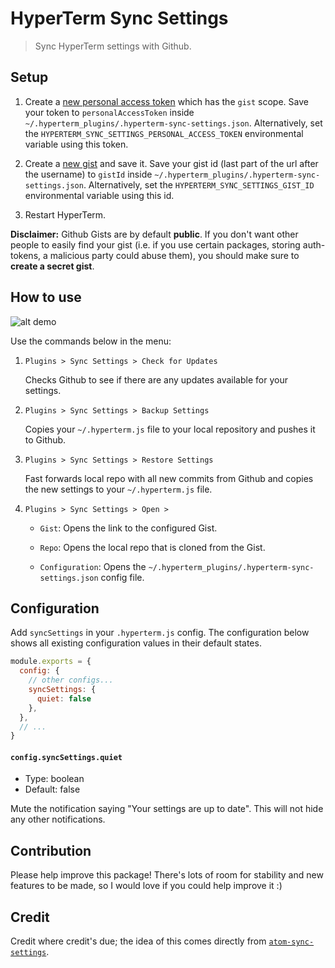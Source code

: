 # HyperTerm Sync Settings

> Sync HyperTerm settings with Github.

## Setup

1.  Create a [new personal access token](https://github.com/settings/tokens/new)
    which has the `gist` scope. Save your token to `personalAccessToken` inside
    `~/.hyperterm_plugins/.hyperterm-sync-settings.json`. Alternatively, set the
    `HYPERTERM_SYNC_SETTINGS_PERSONAL_ACCESS_TOKEN` environmental variable using
    this token.

2.  Create a [new gist](https://gist.github.com/) and save it. Save your gist id
    (last part of the url after the username) to `gistId` inside
    `~/.hyperterm_plugins/.hyperterm-sync-settings.json`. Alternatively, set the
    `HYPERTERM_SYNC_SETTINGS_GIST_ID` environmental variable using this id.

3.  Restart HyperTerm.

**Disclaimer:** Github Gists are by default **public**. If you don't want other
people to easily find your gist (i.e. if you use certain packages, storing
auth-tokens, a malicious party could abuse them), you should make sure to
**create a secret gist**.

## How to use

![alt demo](http://i.giphy.com/9CNA0ceu5iuoU.gif)

Use the commands below in the menu:

1.  `Plugins > Sync Settings > Check for Updates`

    Checks Github to see if there are any updates available for your settings.

2.  `Plugins > Sync Settings > Backup Settings`

    Copies your `~/.hyperterm.js` file to your local repository and pushes it to
    Github.

3.  `Plugins > Sync Settings > Restore Settings`

    Fast forwards local repo with all new commits from Github and copies the new
    settings to your `~/.hyperterm.js` file.

4.  `Plugins > Sync Settings > Open >`

    *   `Gist`: Opens the link to the configured Gist.

    *   `Repo`: Opens the local repo that is cloned from the Gist.

    *   `Configuration`: Opens the
        `~/.hyperterm_plugins/.hyperterm-sync-settings.json` config file.

## Configuration
Add `syncSettings` in your `.hyperterm.js` config. The configuration below shows all existing configuration values in their default states.

```javascript
module.exports = {
  config: {
    // other configs...
    syncSettings: {
      quiet: false
    },
  },
  // ...
}
```

#### `config.syncSettings.quiet`
* Type: boolean
* Default: false

 Mute the notification saying "Your settings are up to date". This will not hide any other notifications.

## Contribution

Please help improve this package! There's lots of room for stability and new
features to be made, so I would love if you could help improve it :)

## Credit

Credit where credit's due; the idea of this comes directly from
[`atom-sync-settings`](https://github.com/atom-community/sync-settings).
